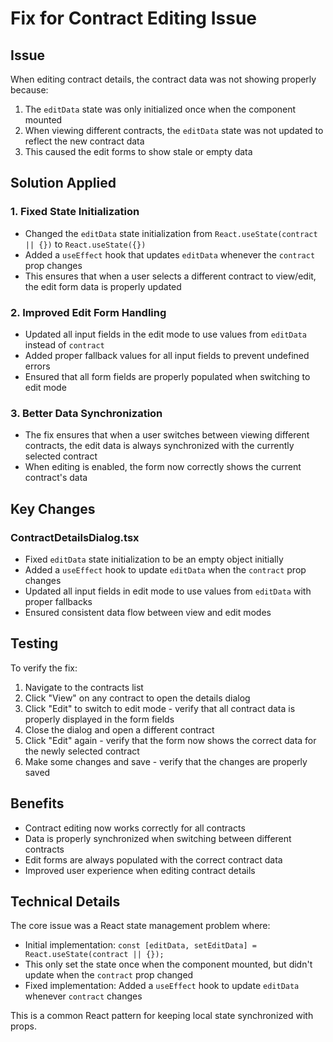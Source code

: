 # Fix for Contract Editing Issue

## Issue
When editing contract details, the contract data was not showing properly because:
1. The `editData` state was only initialized once when the component mounted
2. When viewing different contracts, the `editData` state was not updated to reflect the new contract data
3. This caused the edit forms to show stale or empty data

## Solution Applied

### 1. Fixed State Initialization
- Changed the `editData` state initialization from `React.useState(contract || {})` to `React.useState({})`
- Added a `useEffect` hook that updates `editData` whenever the `contract` prop changes
- This ensures that when a user selects a different contract to view/edit, the edit form data is properly updated

### 2. Improved Edit Form Handling
- Updated all input fields in the edit mode to use values from `editData` instead of `contract`
- Added proper fallback values for all input fields to prevent undefined errors
- Ensured that all form fields are properly populated when switching to edit mode

### 3. Better Data Synchronization
- The fix ensures that when a user switches between viewing different contracts, the edit data is always synchronized with the currently selected contract
- When editing is enabled, the form now correctly shows the current contract's data

## Key Changes

### ContractDetailsDialog.tsx
- Fixed `editData` state initialization to be an empty object initially
- Added a `useEffect` hook to update `editData` when the `contract` prop changes
- Updated all input fields in edit mode to use values from `editData` with proper fallbacks
- Ensured consistent data flow between view and edit modes

## Testing
To verify the fix:
1. Navigate to the contracts list
2. Click "View" on any contract to open the details dialog
3. Click "Edit" to switch to edit mode - verify that all contract data is properly displayed in the form fields
4. Close the dialog and open a different contract
5. Click "Edit" again - verify that the form now shows the correct data for the newly selected contract
6. Make some changes and save - verify that the changes are properly saved

## Benefits
- Contract editing now works correctly for all contracts
- Data is properly synchronized when switching between different contracts
- Edit forms are always populated with the correct contract data
- Improved user experience when editing contract details

## Technical Details
The core issue was a React state management problem where:
- Initial implementation: `const [editData, setEditData] = React.useState(contract || {});`
- This only set the state once when the component mounted, but didn't update when the `contract` prop changed
- Fixed implementation: Added a `useEffect` hook to update `editData` whenever `contract` changes

This is a common React pattern for keeping local state synchronized with props.